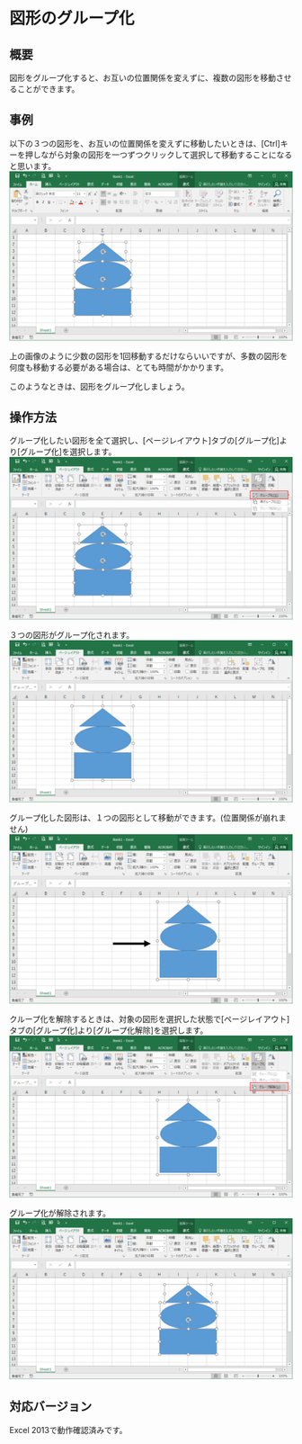 # 図形のグループ化

## 概要	
図形をグループ化すると、お互いの位置関係を変えずに、複数の図形を移動させることができます。

## 事例
以下の３つの図形を、お互いの位置関係を変えずに移動したいときは、[Ctrl]キーを押しながら対象の図形を一つずつクリックして選択して移動することになると思います。<br>
![](image2.jpg)

上の画像のように少数の図形を1回移動するだけならいいですが、多数の図形を何度も移動する必要がある場合は、とても時間がかかります。

このようなときは、図形をグループ化しましょう。

## 操作方法
グループ化したい図形を全て選択し、[ページレイアウト]タブの[グループ化]より[グループ化]を選択します。  
![](image3.jpg)

３つの図形がグループ化されます。  
![](image4.jpg)

グループ化した図形は、１つの図形として移動ができます。(位置関係が崩れません)  
![](image5.jpg)

クループ化を解除するときは、対象の図形を選択した状態で[ページレイアウト]タブの[グループ化]より[グループ化解除]を選択します。  
![](image6.jpg)

グループ化が解除されます。  
![](image7.jpg)

## 対応バージョン
Excel 2013で動作確認済みです。
